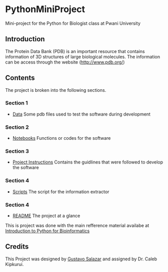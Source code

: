 # PythonMiniProject
Mini-project for the Python for Biologist class at Pwani University

## Introduction
The Protein Data Bank (PDB) is an important resource that contains information of 3D structures of large biological molecules. The information can be access through the website (http://www.pdb.org/)

## Contents
The project is broken into the following sections.

### Section 1
* [Data](Data/) Some pdb files used to test the software during development 

### Section 2
* [Notebooks](Notebooks/pdbSoftwareTools.ipynb) Functions or codes for the software

### Section 3
* [Project Instructions](Project_instructions) Contains the guidlines that were followed to develop the software

### Section 4
* [Scripts](Scripts/runPdbSoftware.py) The script for the information extractor 

### Section 4
* [README](README.md) The project at a glance

This is project was done with the main refference material availabe at [Introduction to Python for Bioinformatics](https://github.com/kipkurui/Python4Bioinformatics2019)


## Credits
This Project was designed by [Gustavo Salazar]() and assigned by Dr. Caleb Kipkurui.
